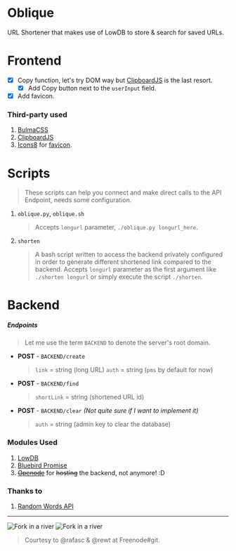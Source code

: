 # Oblique

URL Shortener that makes use of LowDB to store &amp; search for saved URLs.

# Frontend
- [x] Copy function, let's try DOM way but [ClipboardJS](https://clipboardjs.com/) is the last resort.
    - [x] Add Copy button next to the `userInput` field.
- [x] Add favicon.

### Third-party used
1. [BulmaCSS](https://bulma.io/)
2. [ClipboardJS](https://clipboardjs.com)
3. [Icons8](https://icons8.com/) for [favicon](https://icons8.com/icon/43015/cut).

# Scripts
> These scripts can help you connect and make direct calls to the API Endpoint, needs some configuration.
1. `oblique.py`, `oblique.sh`
    > Accepts `longurl` parameter, `./oblique.py longurl_here`.
2. `shorten`
    > A bash script written to access the backend privately configured in order to generate different shortened link compared to the backend. Accepts `longurl` parameter as the first argument like `./shorten longurl` or simply execute the script `./shorten`.


# Backend
##### Endpoints
>Let me use the term `BACKEND` to denote the server's root domain.

* **POST** - `BACKEND/create`
    > `link` = string (long URL)
    > `auth` = string (`pms` by default for now)
* **POST** - `BACKEND/find` 
    > `shortLink` = string (shortened URL id) 
* **POST** - `BACKEND/clear` *(Not quite sure if I want to implement it)*
    > `auth` = string (admin key to clear the database) 

### Modules Used
1. [LowDB](https://www.npmjs.com/package/lowdb)
2. [Bluebird Promise](http://bluebirdjs.com)
3. [~~Openode~~](https://openode.io) for ~~hosting~~ the backend, not anymore! :D

### Thanks to
1. [Random Words API](https://nlp.fi.muni.cz/projekty/random_word/)

***

![Fork in a river](http://www.ohranger.com/sites/ohranger.com/files/imagecache/parkphoto_header/parkphotos/BISO7042.jpg)
![Fork in a river](https://i.imgur.com/vtA82JY.jpg)

>Courtesy to @rafasc & @rewt at Freenode#git.
